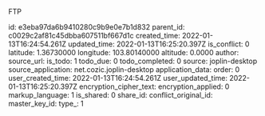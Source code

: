 FTP

id: e3eba97da6b9410280c9b9e0e7b1d832
parent_id: c0029c2af81c45dbba607511bf667d1c
created_time: 2022-01-13T16:24:54.261Z
updated_time: 2022-01-13T16:25:20.397Z
is_conflict: 0
latitude: 1.36730000
longitude: 103.80140000
altitude: 0.0000
author: 
source_url: 
is_todo: 1
todo_due: 0
todo_completed: 0
source: joplin-desktop
source_application: net.cozic.joplin-desktop
application_data: 
order: 0
user_created_time: 2022-01-13T16:24:54.261Z
user_updated_time: 2022-01-13T16:25:20.397Z
encryption_cipher_text: 
encryption_applied: 0
markup_language: 1
is_shared: 0
share_id: 
conflict_original_id: 
master_key_id: 
type_: 1